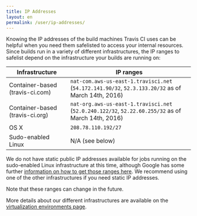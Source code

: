 ```yaml
---
title: IP Addresses
layout: en
permalink: /user/ip-addresses/
---
```


Knowing the IP addresses of the build machines Travis CI uses can be helpful when you need them safelisted to access your internal resources. Since builds run in a variety of different infrastructures, the IP ranges to safelist depend on the infrastructure your builds are running on:

| Infrastructure                  | IP ranges                                                                                          |
| ------------------------------- | -------------------------------------------------------------------------------------------------- |
| Container-based (travis-ci.com) | `nat-com.aws-us-east-1.travisci.net` (`54.172.141.90/32`, `52.3.133.20/32` as of March 14th, 2016) |
| Container-based (travis-ci.org) | `nat-org.aws-us-east-1.travisci.net` (`52.0.240.122/32`, `52.22.60.255/32` as of March 14th, 2016) |
| OS X                            | `208.78.110.192/27`                                                                                |
| Sudo-enabled Linux              | N/A (see below)                                                                                    |

We do not have static public IP addresses available for jobs running on the sudo-enabled Linux infrastructure at this time, although Google has some further [information on how to get those ranges here](https://cloud.google.com/compute/docs/faq#where_can_i_find_short_product_name_ip_ranges). We recommend using one of the other infrastructures if you need static IP addresses.

Note that these ranges can change in the future.

More details about our different infrastructures are available on the [virtualization environments page](/user/ci-environment/#Virtualization-environments).
